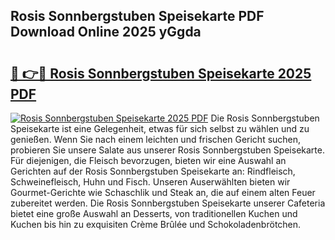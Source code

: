 ## Rosis Sonnbergstuben Speisekarte PDF Download Online 2025 yGgda

# <h2><a href="http://gc5nph0.nevu.top/?p=Rosis+Sonnbergstuben+Speisekarte">🔗 👉🔴 Rosis Sonnbergstuben Speisekarte 2025 PDF</a></h2>

[![Rosis Sonnbergstuben Speisekarte 2025 PDF](https://i.imgur.com/dBaPXMq.png)](http://gc5nph0.nevu.top/?p=Rosis+Sonnbergstuben+Speisekarte)
Die Rosis Sonnbergstuben Speisekarte ist eine Gelegenheit, etwas für sich selbst zu wählen und zu genießen. Wenn Sie nach einem leichten und frischen Gericht suchen, probieren Sie unsere Salate aus unserer Rosis Sonnbergstuben Speisekarte. Für diejenigen, die Fleisch bevorzugen, bieten wir eine Auswahl an Gerichten auf der Rosis Sonnbergstuben Speisekarte an: Rindfleisch, Schweinefleisch, Huhn und Fisch. Unseren Auserwählten bieten wir Gourmet-Gerichte wie Schaschlik und Steak an, die auf einem alten Feuer zubereitet werden. Die Rosis Sonnbergstuben Speisekarte unserer Cafeteria bietet eine große Auswahl an Desserts, von traditionellen Kuchen und Kuchen bis hin zu exquisiten Crème Brûlée und Schokoladenbrötchen.

